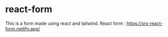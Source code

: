 # react-form
This is a form made using react and tailwind.
React form : https://srs-react-form.netlify.app/
